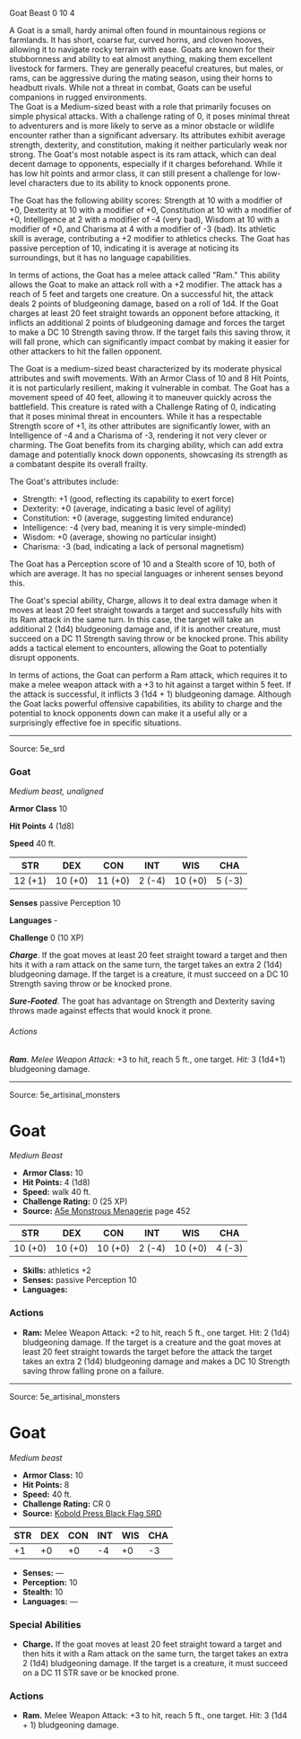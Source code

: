 <MonsterName/>Goat</MonsterName>
<CreatureType/>Beast</CreatureType>
<CR/>0</CR>
<AC/>10</AC>
<HP/>4</HP>
<summary>A Goat is a small, hardy animal often found in mountainous regions or farmlands. It has short, coarse fur, curved horns, and cloven hooves, allowing it to navigate rocky terrain with ease. Goats are known for their stubbornness and ability to eat almost anything, making them excellent livestock for farmers. They are generally peaceful creatures, but males, or rams, can be aggressive during the mating season, using their horns to headbutt rivals. While not a threat in combat, Goats can be useful companions in rugged environments.</summary>

<summary>The Goat is a Medium-sized beast with a role that primarily focuses on simple physical attacks. With a challenge rating of 0, it poses minimal threat to adventurers and is more likely to serve as a minor obstacle or wildlife encounter rather than a significant adversary. Its attributes exhibit average strength, dexterity, and constitution, making it neither particularly weak nor strong. The Goat's most notable aspect is its ram attack, which can deal decent damage to opponents, especially if it charges beforehand. While it has low hit points and armor class, it can still present a challenge for low-level characters due to its ability to knock opponents prone.</summary>

<detail>

The Goat has the following ability scores: Strength at 10 with a modifier of +0, Dexterity at 10 with a modifier of +0, Constitution at 10 with a modifier of +0, Intelligence at 2 with a modifier of -4 (very bad), Wisdom at 10 with a modifier of +0, and Charisma at 4 with a modifier of -3 (bad). Its athletic skill is average, contributing a +2 modifier to athletics checks. The Goat has passive perception of 10, indicating it is average at noticing its surroundings, but it has no language capabilities.

In terms of actions, the Goat has a melee attack called "Ram." This ability allows the Goat to make an attack roll with a +2 modifier. The attack has a reach of 5 feet and targets one creature. On a successful hit, the attack deals 2 points of bludgeoning damage, based on a roll of 1d4. If the Goat charges at least 20 feet straight towards an opponent before attacking, it inflicts an additional 2 points of bludgeoning damage and forces the target to make a DC 10 Strength saving throw. If the target fails this saving throw, it will fall prone, which can significantly impact combat by making it easier for other attackers to hit the fallen opponent.

The Goat is a medium-sized beast characterized by its moderate physical attributes and swift movements. With an Armor Class of 10 and 8 Hit Points, it is not particularly resilient, making it vulnerable in combat. The Goat has a movement speed of 40 feet, allowing it to maneuver quickly across the battlefield. This creature is rated with a Challenge Rating of 0, indicating that it poses minimal threat in encounters. While it has a respectable Strength score of +1, its other attributes are significantly lower, with an Intelligence of -4 and a Charisma of -3, rendering it not very clever or charming. The Goat benefits from its charging ability, which can add extra damage and potentially knock down opponents, showcasing its strength as a combatant despite its overall frailty.

The Goat's attributes include: 
- Strength: +1 (good, reflecting its capability to exert force)
- Dexterity: +0 (average, indicating a basic level of agility)
- Constitution: +0 (average, suggesting limited endurance)
- Intelligence: -4 (very bad, meaning it is very simple-minded)
- Wisdom: +0 (average, showing no particular insight)
- Charisma: -3 (bad, indicating a lack of personal magnetism)

The Goat has a Perception score of 10 and a Stealth score of 10, both of which are average. It has no special languages or inherent senses beyond this.

The Goat's special ability, Charge, allows it to deal extra damage when it moves at least 20 feet straight towards a target and successfully hits with its Ram attack in the same turn. In this case, the target will take an additional 2 (1d4) bludgeoning damage and, if it is another creature, must succeed on a DC 11 Strength saving throw or be knocked prone. This ability adds a tactical element to encounters, allowing the Goat to potentially disrupt opponents.

In terms of actions, the Goat can perform a Ram attack, which requires it to make a melee weapon attack with a +3 to hit against a target within 5 feet. If the attack is successful, it inflicts 3 (1d4 + 1) bludgeoning damage. Although the Goat lacks powerful offensive capabilities, its ability to charge and the potential to knock opponents down can make it a useful ally or a surprisingly effective foe in specific situations.</detail>



---

Source: 5e_srd

### Goat

*Medium beast, unaligned*

**Armor Class** 10

**Hit Points** 4 (1d8)

**Speed** 40 ft.

| STR     | DEX     | CON     | INT    | WIS     | CHA    |
|---------|---------|---------|--------|---------|--------|
| 12 (+1) | 10 (+0) | 11 (+0) | 2 (-4) | 10 (+0) | 5 (-3) |

**Senses** passive Perception 10

**Languages** -

**Challenge** 0 (10 XP)

***Charge***. If the goat moves at least 20 feet straight toward a target and then hits it with a ram attack on the same turn, the target takes an extra 2 (1d4) bludgeoning damage. If the target is a creature, it must succeed on a DC 10 Strength saving throw or be knocked prone.

***Sure-Footed***. The goat has advantage on Strength and Dexterity saving throws made against effects that would knock it prone.

###### Actions

***Ram***. *Melee Weapon Attack:* +3 to hit, reach 5 ft., one target. *Hit:* 3 (1d4+1) bludgeoning damage.



---

Source: 5e_artisinal_monsters

# Goat

*Medium* *Beast*

- **Armor Class:** 10
- **Hit Points:** 4 (1d8)
- **Speed:** walk 40 ft.
- **Challenge Rating:** 0 (25 XP)
- **Source:** [A5e Monstrous Menagerie](https://enpublishingrpg.com/products/level-up-monstrous-menagerie-a5e) page 452

| STR | DEX | CON | INT | WIS | CHA |
| --- | --- | --- | --- | --- | --- |
| 10 (+0) | 10 (+0) | 10 (+0) | 2 (-4) | 10 (+0) | 4 (-3) |

- **Skills:** athletics +2
- **Senses:** passive Perception 10
- **Languages:** 

### Actions

- **Ram:** Melee Weapon Attack: +2 to hit, reach 5 ft., one target. Hit: 2 (1d4) bludgeoning damage. If the target is a creature and the goat moves at least 20 feet straight towards the target before the attack  the target takes an extra 2 (1d4) bludgeoning damage and makes a DC 10 Strength saving throw  falling prone on a failure.






---

Source: 5e_artisinal_monsters

# Goat

*Medium beast*

- **Armor Class:** 10
- **Hit Points:** 8
- **Speed:** 40 ft.
- **Challenge Rating:** CR 0
- **Source:** [Kobold Press Black Flag SRD](https://koboldpress.com/black-flag-roleplaying/)

| STR | DEX | CON | INT | WIS | CHA |
| --- | --- | --- | --- | --- | --- |
| +1 | +0 | +0 | -4 | +0 | -3 |

- **Senses:** —
- **Perception:** 10
- **Stealth:** 10
- **Languages:** —

### Special Abilities

- **Charge.** If the goat moves at least 20 feet straight toward a target and then hits it with a Ram attack on the same turn, the target takes an extra 2 (1d4) bludgeoning damage. If the target is a creature, it must succeed on a DC 11 STR save or be knocked prone.

### Actions

- **Ram.** Melee Weapon Attack: +3 to hit, reach 5 ft., one target. Hit: 3 (1d4 + 1) bludgeoning damage.



